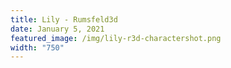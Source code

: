 ```yaml
---
title: Lily - Rumsfeld3d
date: January 5, 2021
featured_image: /img/lily-r3d-charactershot.png
width: "750"
---
```

